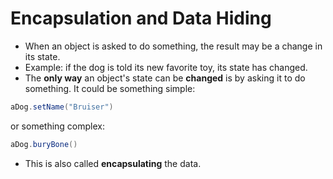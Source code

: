 # Encapsulation and Data Hiding

- When an object is asked to do something, the result may be a change in its state.
- Example: if the dog is told its new favorite toy, its state has changed.
- The **only way** an object's state can be **changed** is by asking it to do something. It could be something simple:

```java
aDog.setName("Bruiser")
```

or something complex:

```java
aDog.buryBone()
```

- This is also called **encapsulating** the data.
